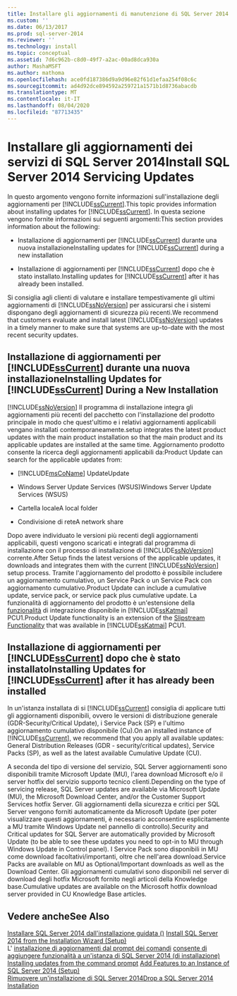 ```yaml
---
title: Installare gli aggiornamenti di manutenzione di SQL Server 2014 | Microsoft Docs
ms.custom: ''
ms.date: 06/13/2017
ms.prod: sql-server-2014
ms.reviewer: ''
ms.technology: install
ms.topic: conceptual
ms.assetid: 7d6c962b-c8d0-49f7-a2ac-00ad8dca930a
author: MashaMSFT
ms.author: mathoma
ms.openlocfilehash: ace0fd187386d9a9d96e82f61d1efaa254f08c6c
ms.sourcegitcommit: ad4d92dce894592a259721a1571b1d8736abacdb
ms.translationtype: MT
ms.contentlocale: it-IT
ms.lasthandoff: 08/04/2020
ms.locfileid: "87713435"
---
```

# <a name="install-sql-server-2014-servicing-updates"></a><span data-ttu-id="87703-102">Installare gli aggiornamenti dei servizi di SQL Server 2014</span><span class="sxs-lookup"><span data-stu-id="87703-102">Install SQL Server 2014 Servicing Updates</span></span>
  <span data-ttu-id="87703-103">In questo argomento vengono fornite informazioni sull'installazione degli aggiornamenti per [!INCLUDE[ssCurrent](../../includes/sscurrent-md.md)].</span><span class="sxs-lookup"><span data-stu-id="87703-103">This topic provides information about installing updates for [!INCLUDE[ssCurrent](../../includes/sscurrent-md.md)].</span></span> <span data-ttu-id="87703-104">In questa sezione vengono fornite informazioni sui seguenti argomenti:</span><span class="sxs-lookup"><span data-stu-id="87703-104">This section provides information about the following:</span></span>  
  
-   <span data-ttu-id="87703-105">Installazione di aggiornamenti per [!INCLUDE[ssCurrent](../../includes/sscurrent-md.md)] durante una nuova installazione</span><span class="sxs-lookup"><span data-stu-id="87703-105">Installing updates for [!INCLUDE[ssCurrent](../../includes/sscurrent-md.md)] during a new installation</span></span>  
  
-   <span data-ttu-id="87703-106">Installazione di aggiornamenti per [!INCLUDE[ssCurrent](../../includes/sscurrent-md.md)] dopo che è stato installato.</span><span class="sxs-lookup"><span data-stu-id="87703-106">Installing updates for [!INCLUDE[ssCurrent](../../includes/sscurrent-md.md)] after it has already been installed.</span></span>  
  
 <span data-ttu-id="87703-107">Si consiglia agli clienti di valutare e installare tempestivamente gli ultimi aggiornamenti di [!INCLUDE[ssNoVersion](../../includes/ssnoversion-md.md)] per assicurarsi che i sistemi dispongano degli aggiornamenti di sicurezza più recenti.</span><span class="sxs-lookup"><span data-stu-id="87703-107">We recommend that customers evaluate and install latest [!INCLUDE[ssNoVersion](../../includes/ssnoversion-md.md)] updates in a timely manner to make sure that systems are up-to-date with the most recent security updates.</span></span>  
  
## <a name="installing-updates-for-sscurrent-during-a-new-installation"></a><span data-ttu-id="87703-108">Installazione di aggiornamenti per [!INCLUDE[ssCurrent](../../includes/sscurrent-md.md)] durante una nuova installazione</span><span class="sxs-lookup"><span data-stu-id="87703-108">Installing Updates for [!INCLUDE[ssCurrent](../../includes/sscurrent-md.md)] During a New Installation</span></span>  
 [!INCLUDE[ssNoVersion](../../includes/ssnoversion-md.md)] <span data-ttu-id="87703-109">Il programma di installazione integra gli aggiornamenti più recenti del pacchetto con l'installazione del prodotto principale in modo che quest'ultimo e i relativi aggiornamenti applicabili vengano installati contemporaneamente.</span><span class="sxs-lookup"><span data-stu-id="87703-109">setup integrates the latest product updates with the main product installation so that the main product and its applicable updates are installed at the same time.</span></span> <span data-ttu-id="87703-110">Aggiornamento prodotto consente la ricerca degli aggiornamenti applicabili da:</span><span class="sxs-lookup"><span data-stu-id="87703-110">Product Update can search for the applicable updates from:</span></span>  
  
-   [!INCLUDE[msCoName](../../includes/msconame-md.md)] <span data-ttu-id="87703-111">Update</span><span class="sxs-lookup"><span data-stu-id="87703-111">Update</span></span>  
  
-   <span data-ttu-id="87703-112">Windows Server Update Services (WSUS)</span><span class="sxs-lookup"><span data-stu-id="87703-112">Windows Server Update Services (WSUS)</span></span>  
  
-   <span data-ttu-id="87703-113">Cartella locale</span><span class="sxs-lookup"><span data-stu-id="87703-113">A local folder</span></span>  
  
-   <span data-ttu-id="87703-114">Condivisione di rete</span><span class="sxs-lookup"><span data-stu-id="87703-114">A network share</span></span>  
  
 <span data-ttu-id="87703-115">Dopo avere individuato le versioni più recenti degli aggiornamenti applicabili, questi vengono scaricati e integrati dal programma di installazione con il processo di installazione di [!INCLUDE[ssNoVersion](../../includes/ssnoversion-md.md)] corrente.</span><span class="sxs-lookup"><span data-stu-id="87703-115">After Setup finds the latest versions of the applicable updates, it downloads and integrates them with the current [!INCLUDE[ssNoVersion](../../includes/ssnoversion-md.md)] setup process.</span></span> <span data-ttu-id="87703-116">Tramite l'aggiornamento del prodotto è possibile includere un aggiornamento cumulativo, un Service Pack o un Service Pack con aggiornamento cumulativo.</span><span class="sxs-lookup"><span data-stu-id="87703-116">Product Update can include a cumulative update, service pack, or service pack plus cumulative update.</span></span> <span data-ttu-id="87703-117">La funzionalità di aggiornamento del prodotto è un'estensione della [funzionalità](https://go.microsoft.com/fwlink/?LinkId=219945) di integrazione disponibile in [!INCLUDE[ssKatmai](../../includes/sskatmai-md.md)] PCU1.</span><span class="sxs-lookup"><span data-stu-id="87703-117">Product Update functionality is an extension of the [Slipstream Functionality](https://go.microsoft.com/fwlink/?LinkId=219945) that was available in [!INCLUDE[ssKatmai](../../includes/sskatmai-md.md)] PCU1.</span></span>  
  
## <a name="installing-updates-for-sscurrent-after-it-has-already-been-installed"></a><span data-ttu-id="87703-118">Installazione di aggiornamenti per [!INCLUDE[ssCurrent](../../includes/sscurrent-md.md)] dopo che è stato installato</span><span class="sxs-lookup"><span data-stu-id="87703-118">Installing Updates for [!INCLUDE[ssCurrent](../../includes/sscurrent-md.md)] after it has already been installed</span></span>  
 <span data-ttu-id="87703-119">In un'istanza installata di si [!INCLUDE[ssCurrent](../../includes/sscurrent-md.md)] consiglia di applicare tutti gli aggiornamenti disponibili, ovvero le versioni di distribuzione generale (GDR-Security/Critical Update), i Service Pack (SP) e l'ultimo aggiornamento cumulativo disponibile (Cu).</span><span class="sxs-lookup"><span data-stu-id="87703-119">On an installed instance of [!INCLUDE[ssCurrent](../../includes/sscurrent-md.md)], we recommend that you apply all available updates: General Distribution Releases (GDR - security/critical updates), Service Packs (SP), as well as the latest available Cumulative Update (CU).</span></span>  
  
 <span data-ttu-id="87703-120">A seconda del tipo di versione del servizio, SQL Server aggiornamenti sono disponibili tramite Microsoft Update (MU), l'area download Microsoft e/o il server hotfix del servizio supporto tecnico clienti.</span><span class="sxs-lookup"><span data-stu-id="87703-120">Depending on the type of servicing release, SQL Server updates are available via Microsoft Update (MU), the Microsoft Download Center, and/or the Customer Support Services hotfix Server.</span></span> <span data-ttu-id="87703-121">Gli aggiornamenti della sicurezza e critici per SQL Server vengono forniti automaticamente da Microsoft Update (per poter visualizzare questi aggiornamenti, è necessario acconsentire esplicitamente a MU tramite Windows Update nel pannello di controllo).</span><span class="sxs-lookup"><span data-stu-id="87703-121">Security and Critical updates for SQL Server are automatically provided by Microsoft Update (to be able to see these updates you need to opt-in to MU through Windows Update in Control panel).</span></span> <span data-ttu-id="87703-122">I Service Pack sono disponibili in MU come download facoltativi/importanti, oltre che nell'area download.</span><span class="sxs-lookup"><span data-stu-id="87703-122">Service Packs are available on MU as Optional/Important downloads as well as the Download Center.</span></span> <span data-ttu-id="87703-123">Gli aggiornamenti cumulativi sono disponibili nel server di download degli hotfix Microsoft fornito negli articoli della Knowledge base.</span><span class="sxs-lookup"><span data-stu-id="87703-123">Cumulative updates are available on the Microsoft hotfix download server provided in CU Knowledge Base articles.</span></span>  
  
## <a name="see-also"></a><span data-ttu-id="87703-124">Vedere anche</span><span class="sxs-lookup"><span data-stu-id="87703-124">See Also</span></span>  
 <span data-ttu-id="87703-125">[Installare SQL Server 2014 dall'installazione guidata &#40;&#41;](install-sql-server-from-the-installation-wizard-setup.md) </span><span class="sxs-lookup"><span data-stu-id="87703-125">[Install SQL Server 2014 from the Installation Wizard &#40;Setup&#41;](install-sql-server-from-the-installation-wizard-setup.md) </span></span>  
 <span data-ttu-id="87703-126">L' [installazione di aggiornamenti dal prompt dei comandi](installing-updates-from-the-command-prompt.md) [consente di aggiungere funzionalità a un'istanza di SQL Server 2014 &#40;di installazione&#41;](add-features-to-an-instance-of-sql-server-setup.md) </span><span class="sxs-lookup"><span data-stu-id="87703-126">[Installing updates from the command prompt](installing-updates-from-the-command-prompt.md) [Add Features to an Instance of SQL Server 2014 &#40;Setup&#41;](add-features-to-an-instance-of-sql-server-setup.md) </span></span>  
 [<span data-ttu-id="87703-127">Rimuovere un'installazione di SQL Server 2014</span><span class="sxs-lookup"><span data-stu-id="87703-127">Drop a SQL Server 2014 Installation</span></span>](repair-a-failed-sql-server-installation.md)  
  
  
